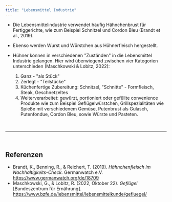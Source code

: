 ```yaml
---
title: "Lebensmittel Industrie"
---
```



- Die Lebensmittelindustrie verwendet häufig Hähnchenbrust für Fertiggerichte, wie zum Beispiel Schnitzel und Cordon Bleu (Brandt et al., 2019).
- Ebenso werden Wurst und Würstchen aus Hühnerfleisch hergestellt.


- Hühner können in verschiedenen "Zuständen" in die Lebensmittel Industrie gelangen. Hier wird überwiegend zwischen vier Kategorien unterschieden (Maschkowski & Lobitz, 2022):
    1. Ganz - "als Stück"
    2. Zerlegt - "Teilstücke"
    3. Küchenfertige Zubereitung: Schnitzel, "Schnitte" - Formfleisch, Steak, Geschnetzeltes
    4. Weiterverarbeitet: gewürzt, portioniert oder gefüllte convenience Produkte wie zum Beispiel Geflügelwürstchen, Grillspezialitäten wie Spieße mit verschiedenem Gemüse, Putenbrust als Gulasch, Putenfondue, Cordon Bleu, sowie Würste und Pasteten.



<br>

---

<br> 

## Referenzen
- Brandt, K., Benning, R., & Reichert, T. (2019). *Hähnchenfleisch im Nachhaltigkeits-Check.* Germanwatch e.V. <https://www.germanwatch.org/de/18709>
- Maschkowski, G., & Lobitz, R. (2022, Oktober 22). *Geflügel* [Bundeszentrum für Ernährung]. <https://www.bzfe.de/lebensmittel/lebensmittelkunde/gefluegel/>

